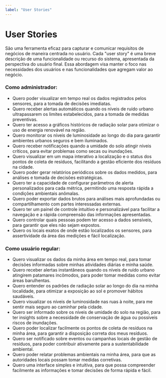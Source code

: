 ```yaml
---
label: "User Stories"
---
```


# User Stories

São uma ferramenta eficaz para capturar e comunicar requisitos de negócios de maneira centrada no usuário. Cada "user story" é uma breve descrição de uma funcionalidade ou recurso do sistema, apresentada da perspectiva do usuário final. Essa abordagem visa manter o foco nas necessidades dos usuários e nas funcionalidades que agregam valor ao negócio.

### Como administrador:
* Quero poder visualizar em tempo real os dados registrados pelos sensores, para a tomada de decisões imediatas.
* Quero receber alertas automáticos quando os níveis de ruído urbano ultrapassarem os limites estabelecidos, para a tomada de medidas preventivas.
* Quero ter acesso a gráficos históricos de radiação solar para otimizar o uso de energia renovável na região.
* Quero monitorar os níveis de luminosidade ao longo do dia para garantir ambientes urbanos seguros e bem iluminados.
* Quero receber notificações quando a umidade do solo atingir níveis críticos, para evitar problemas como secas ou inundações.
* Quero visualizar em um mapa interativo a localização e o status dos pontos de coleta de resíduos, facilitando a gestão eficiente dos resíduos na cidade.
* Quero poder gerar relatórios periódicos sobre os dados medidos, para análises e tomada de decisões estratégicas.
* Quero ter a capacidade de configurar parâmetros de alerta personalizados para cada métrica, permitindo uma resposta rápida a condições ambientais anômalas.
* Quero poder exportar dados brutos para análises mais aprofundadas ou compartilhamento com partes interessadas externas.
* Quero ter um painel de controle intuitivo e personalizável para facilitar a navegação e a rápida compreensão das informações apresentadas.
* Quero controlar quais pessoas podem ter acesso a dados sensíveis, para garantir que eles não sejam expostos.
* Quero os locais exatos de onde estão localizados os sensores, para assertividade da área das medições e fácil localização.

### Como usuário regular:
* Quero visualizar os dados da minha área em tempo real, para tomar decisões informadas sobre minhas atividades diárias e minha saúde.
* Quero receber alertas instantâneos quando os níveis de ruído urbano atingirem patamares incômodos, para poder tomar medidas como evitar áreas barulhentas.
* Quero entender os padrões de radiação solar ao longo do dia na minha localidade, para otimizar a exposição ao sol e promover hábitos saudáveis.
* Quero visualizar os níveis de luminosidade nas ruas à noite, para me sentir mais seguro ao caminhar pela cidade.
* Quero ser informado sobre os níveis de umidade do solo na região, para ter insights sobre a necessidade de conservação de água ou possíveis riscos de inundações.
* Quero poder localizar facilmente os pontos de coleta de resíduos na minha área, para garantir a disposição correta dos meus resíduos.
* Quero ser notificado sobre eventos ou campanhas locais de gestão de resíduos, para poder contribuir ativamente para a sustentabilidade ambiental.
* Quero poder relatar problemas ambientais na minha área, para que as autoridades locais possam tomar medidas corretivas.
* Quero uma interface simples e intuitiva, para que  possa compreender facilmente as informações e tomar decisões de forma rápida e fácil.
